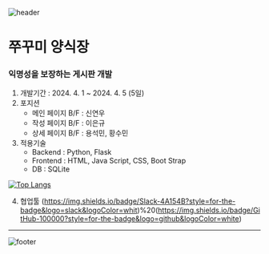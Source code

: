 ![header](https://capsule-render.vercel.app/api?type=waving&color=auto&height=210&section=header)
# 쭈꾸미 양식장

### 익명성을 보장하는 게시판 개발

1. 개발기간 : 2024. 4. 1 ~ 2024. 4. 5 (5일)
2. 포지션
   - 메인 페이지 B/F : 신연우
   - 작성 페이지 B/F : 이은규
   - 상세 페이지 B/F : 용석민, 황수민
3. 적용기술
   - Backend : Python, Flask
   - Frontend : HTML, Java Script, CSS, Boot Strap
   - DB : SQLite

[![Top Langs](https://github-readme-stats.vercel.app/api/top-langs/?username=sumina-codewell)](https://github.com/anuraghazra/github-readme-stats)

4. 협업툴
(https://img.shields.io/badge/Slack-4A154B?style=for-the-badge&logo=slack&logoColor=whit)%20(https://img.shields.io/badge/GitHub-100000?style=for-the-badge&logo=github&logoColor=white)
   
___


![footer](https://capsule-render.vercel.app/api?type=waving&color=auto&height=210section=footer)
